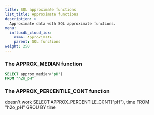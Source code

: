 ```yaml
---
title: SQL approximate functions
list_title: Approximate functions
description: >
  Approximate data with SQL approximate functions.
menu:
  influxdb_cloud_iox:
    name: Approximate
    parent: SQL functions
weight: 250
---
```



### The APPROX_MEDIAN function

```sql
SELECT approx_median("pH")
FROM "h2o_pH"
```


### The APPROX_PERCENTILE_CONT function

doesn't work
SELECT APPROX_PERCENTILE_CONT("pH"), time
FROM "h2o_pH"
GROU BY time